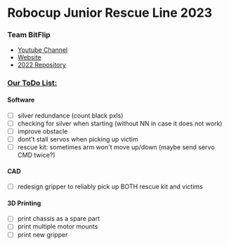 # Robocup Junior Rescue Line 2023
### Team BitFlip


* [Youtube Channel](https://www.youtube.com/channel/UCC9BH-tkFcYVH9Up8JBV4LQ)
* [Website](http://kraemer123.de/)
* [2022 Repository](https://github.com/saegersven/robocup)

### <u>Our ToDo List:</u>

#### Software

- [ ] silver redundance (count black pxls)
- [ ] checking for silver when starting (without NN in case it does not work)
- [ ] improve obstacle
- [ ] dont't stall servos when picking up victim
- [ ] rescue kit: sometimes arm won't move up/down (maybe send servo CMD twice?)

#### CAD

- [ ] redesign gripper to reliably pick up BOTH rescue kit and victims

#### 3D Printing

- [ ] print chassis as a spare part
- [ ] print multiple motor mounts
- [ ] print new gripper